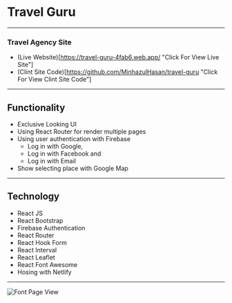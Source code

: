 # Travel Guru
---
### Travel Agency Site
- (Live Website)[https://travel-guru-4fab6.web.app/ "Click For View Live Site"]
- (Clint Site Code)[https://github.com/MinhazulHasan/travel-guru "Click For View Clint Site Code"]
***
## Functionality
- Exclusive Looking UI
- Using React Router for render multiple pages
- Using user authentication with Firebase
    - Log in with Google, 
    - Log in with Facebook and
    - Log in with Email
- Show selecting place with Google Map

***
## Technology
- React JS
- React Bootstrap
- Firebase Authentication
- React Router
- React Hook Form
- React Interval
- React Leaflet
- React Font Awesome
- Hosing with Netlify
***
![Font Page View](https://i.ibb.co/B6FcXMF/Travel-Guru.png)